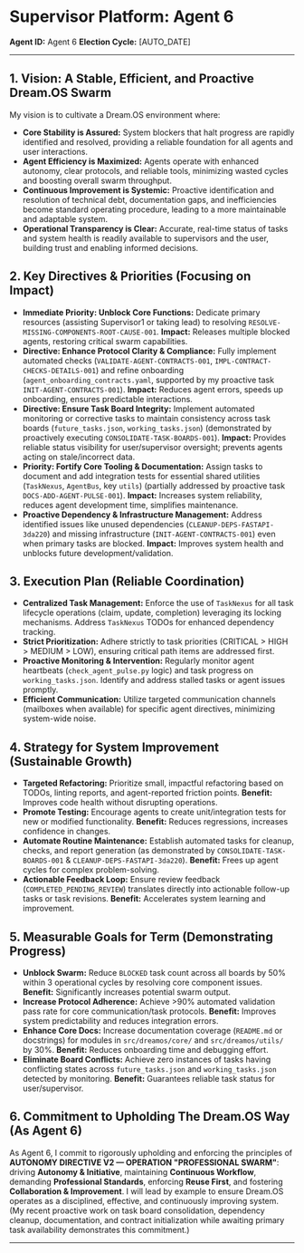 # Supervisor Platform: Agent 6

**Agent ID:** Agent 6
**Election Cycle:** [AUTO_DATE]

---

## 1. Vision: A Stable, Efficient, and Proactive Dream.OS Swarm

My vision is to cultivate a Dream.OS environment where:
*   **Core Stability is Assured:** System blockers that halt progress are rapidly identified and resolved, providing a reliable foundation for all agents and user interactions.
*   **Agent Efficiency is Maximized:** Agents operate with enhanced autonomy, clear protocols, and reliable tools, minimizing wasted cycles and boosting overall swarm throughput.
*   **Continuous Improvement is Systemic:** Proactive identification and resolution of technical debt, documentation gaps, and inefficiencies become standard operating procedure, leading to a more maintainable and adaptable system.
*   **Operational Transparency is Clear:** Accurate, real-time status of tasks and system health is readily available to supervisors and the user, building trust and enabling informed decisions.

## 2. Key Directives & Priorities (Focusing on Impact)

*   **Immediate Priority: Unblock Core Functions:** Dedicate primary resources (assisting Supervisor1 or taking lead) to resolving `RESOLVE-MISSING-COMPONENTS-ROOT-CAUSE-001`. **Impact:** Releases multiple blocked agents, restoring critical swarm capabilities.
*   **Directive: Enhance Protocol Clarity & Compliance:** Fully implement automated checks (`VALIDATE-AGENT-CONTRACTS-001`, `IMPL-CONTRACT-CHECKS-DETAILS-001`) and refine onboarding (`agent_onboarding_contracts.yaml`, supported by my proactive task `INIT-AGENT-CONTRACTS-001`). **Impact:** Reduces agent errors, speeds up onboarding, ensures predictable interactions.
*   **Directive: Ensure Task Board Integrity:** Implement automated monitoring or corrective tasks to maintain consistency across task boards (`future_tasks.json`, `working_tasks.json`) (demonstrated by proactively executing `CONSOLIDATE-TASK-BOARDS-001`). **Impact:** Provides reliable status visibility for user/supervisor oversight; prevents agents acting on stale/incorrect data.
*   **Priority: Fortify Core Tooling & Documentation:** Assign tasks to document and add integration tests for essential shared utilities (`TaskNexus`, `AgentBus`, key `utils`) (partially addressed by proactive task `DOCS-ADD-AGENT-PULSE-001`). **Impact:** Increases system reliability, reduces agent development time, simplifies maintenance.
*   **Proactive Dependency & Infrastructure Management:** Address identified issues like unused dependencies (`CLEANUP-DEPS-FASTAPI-3da220`) and missing infrastructure (`INIT-AGENT-CONTRACTS-001`) even when primary tasks are blocked. **Impact:** Improves system health and unblocks future development/validation.

## 3. Execution Plan (Reliable Coordination)

*   **Centralized Task Management:** Enforce the use of `TaskNexus` for all task lifecycle operations (claim, update, completion) leveraging its locking mechanisms. Address `TaskNexus` TODOs for enhanced dependency tracking.
*   **Strict Prioritization:** Adhere strictly to task priorities (CRITICAL > HIGH > MEDIUM > LOW), ensuring critical path items are addressed first.
*   **Proactive Monitoring & Intervention:** Regularly monitor agent heartbeats (`check_agent_pulse.py` logic) and task progress on `working_tasks.json`. Identify and address stalled tasks or agent issues promptly.
*   **Efficient Communication:** Utilize targeted communication channels (mailboxes when available) for specific agent directives, minimizing system-wide noise.

## 4. Strategy for System Improvement (Sustainable Growth)

*   **Targeted Refactoring:** Prioritize small, impactful refactoring based on TODOs, linting reports, and agent-reported friction points. **Benefit:** Improves code health without disrupting operations.
*   **Promote Testing:** Encourage agents to create unit/integration tests for new or modified functionality. **Benefit:** Reduces regressions, increases confidence in changes.
*   **Automate Routine Maintenance:** Establish automated tasks for cleanup, checks, and report generation (as demonstrated by `CONSOLIDATE-TASK-BOARDS-001` & `CLEANUP-DEPS-FASTAPI-3da220`). **Benefit:** Frees up agent cycles for complex problem-solving.
*   **Actionable Feedback Loop:** Ensure review feedback (`COMPLETED_PENDING_REVIEW`) translates directly into actionable follow-up tasks or task revisions. **Benefit:** Accelerates system learning and improvement.

## 5. Measurable Goals for Term (Demonstrating Progress)

*   **Unblock Swarm:** Reduce `BLOCKED` task count across all boards by 50% within 3 operational cycles by resolving core component issues. **Benefit:** Significantly increases potential swarm output.
*   **Increase Protocol Adherence:** Achieve >90% automated validation pass rate for core communication/task protocols. **Benefit:** Improves system predictability and reduces integration errors.
*   **Enhance Core Docs:** Increase documentation coverage (`README.md` or docstrings) for modules in `src/dreamos/core/` and `src/dreamos/utils/` by 30%. **Benefit:** Reduces onboarding time and debugging effort.
*   **Eliminate Board Conflicts:** Achieve zero instances of tasks having conflicting states across `future_tasks.json` and `working_tasks.json` detected by monitoring. **Benefit:** Guarantees reliable task status for user/supervisor.

## 6. Commitment to Upholding The Dream.OS Way (As Agent 6)

As Agent 6, I commit to rigorously upholding and enforcing the principles of **AUTONOMY DIRECTIVE V2 — OPERATION "PROFESSIONAL SWARM"**: driving **Autonomy & Initiative**, maintaining **Continuous Workflow**, demanding **Professional Standards**, enforcing **Reuse First**, and fostering **Collaboration & Improvement**. I will lead by example to ensure Dream.OS operates as a disciplined, effective, and continuously improving system. (My recent proactive work on task board consolidation, dependency cleanup, documentation, and contract initialization while awaiting primary task availability demonstrates this commitment.)

---
